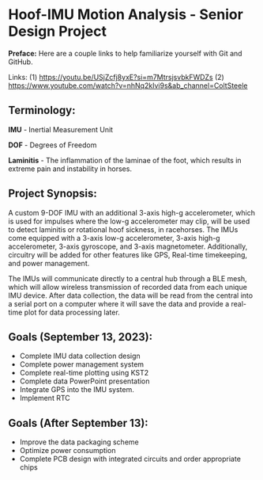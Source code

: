 # Hoof-IMU Motion Analysis - Senior Design Project

**Preface:** Here are a couple links to help familiarize yourself with Git and GitHub.

Links: (1) https://youtu.be/USjZcfj8yxE?si=m7MtrsjsvbkFWDZs  (2) https://www.youtube.com/watch?v=nhNq2kIvi9s&ab_channel=ColtSteele

## Terminology:

**IMU** - Inertial Measurement Unit

**DOF** - Degrees of Freedom

**Laminitis** - The inflammation of the laminae of the foot, which results in extreme pain and instability in horses.

## Project Synopsis:
A custom 9-DOF IMU with an additional 3-axis high-g accelerometer, which is used for impulses where the low-g accelerometer may clip, will be used to detect laminitis or rotational hoof sickness, in racehorses.
The IMUs come equipped with a 3-axis low-g accelerometer, 3-axis high-g accelerometer, 3-axis gyroscope, and 3-axis magnetometer. Additionally, circuitry will be added for other features like GPS, Real-time timekeeping, and power management.

The IMUs will communicate directly to a central hub through a BLE mesh, which will allow wireless transmission of recorded data from each unique IMU device. After data collection, the data will be read from the central into a serial port on a computer where it will save the data and provide a real-time plot for data processing later.


## Goals (September 13, 2023):
- Complete IMU data collection design
- Complete power management system
- Complete real-time plotting using KST2
- Complete data PowerPoint presentation
- Integrate GPS into the IMU system.
- Implement RTC

## Goals (After September 13):
- Improve the data packaging scheme
- Optimize power consumption
- Complete PCB design with integrated circuits and order appropriate chips

